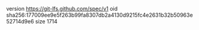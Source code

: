 version https://git-lfs.github.com/spec/v1
oid sha256:177009ee9e5f263b99fa8307db2a4130d9215fc4e2631b32b50963e52714d9e6
size 1714
